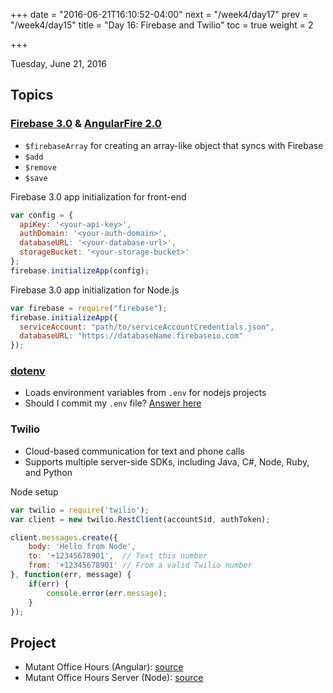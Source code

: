 +++
date = "2016-06-21T16:10:52-04:00"
next = "/week4/day17"
prev = "/week4/day15"
title = "Day 16: Firebase and Twilio"
toc = true
weight = 2

+++

<date>Tuesday, June 21, 2016</date>

## Topics

### [Firebase 3.0](https://firebase.google.com/docs/) & [AngularFire 2.0](https://www.firebase.com/docs/web/libraries/angular/api.html)
  * `$firebaseArray` for creating an array-like object that syncs with Firebase
  * `$add`
  * `$remove`
  * `$save`

Firebase 3.0 app initialization for front-end
```js
var config = {
  apiKey: '<your-api-key>',
  authDomain: '<your-auth-domain>',
  databaseURL: '<your-database-url>',
  storageBucket: '<your-storage-bucket>'
};
firebase.initializeApp(config);
```

Firebase 3.0 app initialization for Node.js
```js
var firebase = require("firebase");
firebase.initializeApp({
  serviceAccount: "path/to/serviceAccountCredentials.json",
  databaseURL: "https://databaseName.firebaseio.com"
});
```

### [dotenv](https://github.com/motdotla/dotenv)
  * Loads environment variables from `.env` for nodejs projects
  * Should I commit my `.env` file?  [Answer here](https://github.com/motdotla/dotenv#should-i-commit-my-env-file)

### Twilio
  * Cloud-based communication for text and phone calls
  * Supports multiple server-side SDKs, including Java, C#, Node, Ruby, and Python

Node setup
```js
var twilio = require('twilio');
var client = new twilio.RestClient(accountSid, authToken);

client.messages.create({
    body: 'Hello from Node',
    to: '+12345678901',  // Text this number
    from: '+12345678901' // From a valid Twilio number
}, function(err, message) {
    if(err) {
        console.error(err.message);
    }
});
```

## Project

* Mutant Office Hours (Angular):
[source](https://github.com/xternbootcamp16/mutant-office-hours/tree/330a7770d407cfd22d6e694db439e168d6d230d0)
* Mutant Office Hours Server (Node): [source](https://github.com/xternbootcamp16/mutant-office-hours-server/tree/fa25dc0653b9dba7f94836d88926404f4d4bcbce)
